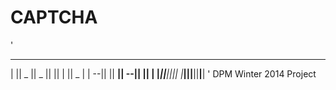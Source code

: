 CAPTCHA
=======
'
 _____  _____  _____  _____  _____  _____ 
|     ||  _  ||  _  ||     ||  |  ||  _  |
|   --||     ||   __||   --||     ||     |
|_____||__|__||__|   |_____||__|__||__|__|
'
DPM Winter 2014 Project 
